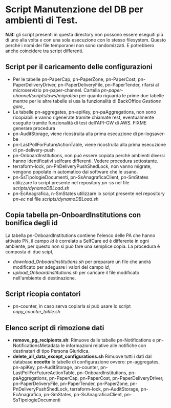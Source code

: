 # Script Manutenzione del DB per ambienti di Test.

__N.B:__ gli script presenti in questa directory non possono essere eseguiti più di uno alla 
volta e con una sola esecuzione con lo stesso filesystem. Questo perché i nomi dei file 
temporanei non sono randomizzati. E potrebbero anche coincidere tra script differenti.


## Script per il caricamento delle configurazioni
- Per le tabelle pn-PaperCap, pn-PaperZone, pn-PaperCost, pn-PaperDeliveryDriver, 
  pn-PaperDeliveryFile, pn-PaperTender, rifarsi al microservizio pn-paper-channel. 
  Cartella _pn-paper-channel/scripts/aws/migration_ per quanto riguarda le prime due 
  tabelle mentre per le altre tabelle si usa la funzionalità di BackOffice 
  _Gestione gare__
- Le tabelle pn-aggregates, pn-apiKey, pn-paAggregations, non sono ricopiabili e vanno 
  rigenerate tramite chiamate rest, eventualmente eseguite tramite funzionalità di test 
  dell'API-GW di AWS. FIXME generare procedura
- pn-AuditStorage, viene ricostruita alla prima esecuzione di pn-logsaver-be
- pn-LastPollForFutureActionTable, viene ricostruita alla prima esecuzione di pn-delivery-push
- pn-OnboardInstitutions, non può essere copiata perchè ambienti diversi hanno identificativi 
  selfcare differenti. Vedere procedura sottostante.
- terraform-lock, pn-PnDeliveryPushShedLock, non vanno migrate, vengono popolate in automatico
  dai software che le usano.
- pn-SsTipologieDocumenti, pn-SsAnagraficaClient, pn-SmStates utilizzare lo script presente 
  nel repository _pn-ss_ nel file _scripts/dynamoDBLoad.sh_
- pn-EcAnagrafica, n-SmStates utilizzare lo script presente 
  nel repository _pn-ec_ nel file _scripts/dynamoDBLoad.sh_

## Copia tabella pn-OnboardInstitutions con bonifica degli id
La tabella pn-OnboardInstitutions contiene l'elenco delle PA che hanno attivato PN, il campo 
_id_ è correlato a SelfCare ed è differente in ogni ambiente, per questo non si può fare 
una semplice copia. 
La procedura è composta di due scipt, 
- _download_OnboardInstitutions.sh_ per preparare un file che andrà modificato per adeguare 
  i valori del campo _id_, 
- _upload_OnboardInstitutions.sh_ per caricare il file modificato nell'ambiente di destinazione.


## Script ricopia contatori
- pn-counter, in caso serva copiarla si può usare lo script _copy_counter_table.sh_ 
  
  


## Elenco script di rimozione dati
- __remove_pg_recipients.sh__: Rimuove dalle tabelle pn-Notifications e pn-NotificationsMetadata 
  le informazioni relative alle notifiche con destinatari di tipo Persona Giuridica.
- __delete_all_data_except_configurations.sh__ Rimuove tutti i dati dal database __eccetto__ le 
  tabelle di configurazione ovvero: pn-aggregates, pn-apiKey, pn-AuditStorage, pn-counter,
  pn-LastPollForFutureActionTable, pn-OnboardInstitutions, pn-paAggregations, pn-PaperCap,
  pn-PaperCost, pn-PaperDeliveryDriver, pn-PaperDeliveryFile, pn-PaperTender, pn-PaperZone,
  pn-PnDeliveryPushShedLock, terraform-lock, pn-AuditStorage, pn-EcAnagrafica, pn-SmStates, 
  pn-SsAnagraficaClient, pn-SsTipologieDocumenti

